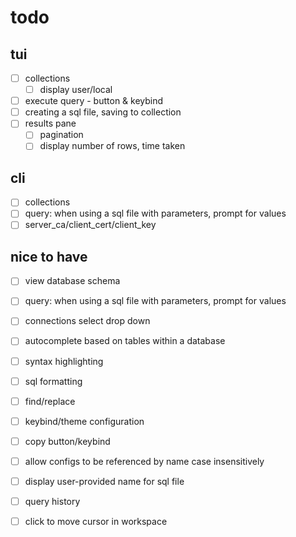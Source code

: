 # todo

## tui
- [ ] collections
  - [ ] display user/local
- [ ] execute query - button & keybind
- [ ] creating a sql file, saving to collection
- [ ] results pane
  - [ ] pagination
  - [ ] display number of rows, time taken 

## cli
- [ ] collections
- [ ] query: when using a sql file with parameters, prompt for values
- [ ] server_ca/client_cert/client_key

## nice to have
- [ ] view database schema
- [ ] query: when using a sql file with parameters, prompt for values
- [ ] connections select drop down 
- [ ] autocomplete based on tables within a database
- [ ] syntax highlighting
- [ ] sql formatting
- [ ] find/replace
- [ ] keybind/theme configuration

- [ ] copy button/keybind
- [ ] allow configs to be referenced by name case insensitively
- [ ] display user-provided name for sql file
- [ ] query history
- [ ] click to move cursor in workspace
